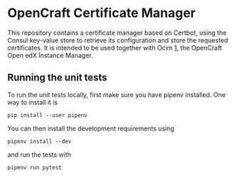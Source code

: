 OpenCraft Certificate Manager
=============================

This repository contains a certificate manager based on Certbot, using the Consul key-value store to retrieve its configuration and store the requested certificates.  It is intended to be used together with Ocim [1], the OpenCraft Open edX Instance Manager.

[1]: https://github.com/open-craft/opencraft

Running the unit tests
----------------------

To run the unit tests locally, first make sure you have pipenv installed.  One way to install it is

    pip install --user pipenv

You can then install the development requirements using

    pipenv install --dev

and run the tests with

    pipenv run pytest
